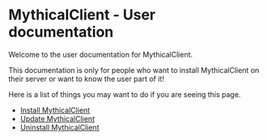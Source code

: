 # MythicalClient - User documentation

Welcome to the user documentation for MythicalClient.

This documentation is only for people who want to install MythicalClient on their server or want to know the user part of it!

Here is a list of things you may want to do if you are seeing this page.

- [Install MythicalClient](/docs/user/install/os)
- [Update MythicalClient](/docs/user/update/os)
- [Uninstall MythicalClient](/docs/user/uninstall/os)